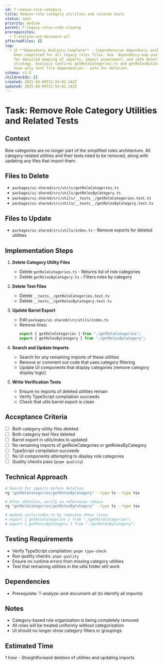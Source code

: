 ```yaml
---
id: T-remove-role-category
title: Remove role category utilities and related tests
status: open
priority: medium
parent: F-legacy-roles-code-cleanup
prerequisites:
  - T-analyze-and-document-all
affectedFiles: {}
log:
  - 📋 **Dependency Analysis Complete** - Comprehensive dependency analysis has
    been completed for all legacy roles files. See `dependency-map-analysis.md`
    for detailed mapping of imports, impact assessment, and safe deletion
    strategy. Analysis confirms getRoleCategories.ts and getRolesByCategory.ts
    have only test file dependencies - safe for deletion.
schema: v1.0
childrenIds: []
created: 2025-08-09T21:54:02.242Z
updated: 2025-08-09T21:54:02.242Z
---
```


# Task: Remove Role Category Utilities and Related Tests

## Context

Role categories are no longer part of the simplified roles architecture. All category-related utilities and their tests need to be removed, along with updating any files that import them.

## Files to Delete

- `packages/ui-shared/src/utils/getRoleCategories.ts`
- `packages/ui-shared/src/utils/getRolesByCategory.ts`
- `packages/ui-shared/src/utils/__tests__/getRoleCategories.test.ts`
- `packages/ui-shared/src/utils/__tests__/getRolesByCategory.test.ts`

## Files to Update

- `packages/ui-shared/src/utils/index.ts` - Remove exports for deleted utilities

## Implementation Steps

1. **Delete Category Utility Files**
   - Delete `getRoleCategories.ts` - Returns list of role categories
   - Delete `getRolesByCategory.ts` - Filters roles by category

2. **Delete Test Files**
   - Delete `__tests__/getRoleCategories.test.ts`
   - Delete `__tests__/getRolesByCategory.test.ts`

3. **Update Barrel Export**
   - Edit `packages/ui-shared/src/utils/index.ts`
   - Remove lines:
     ```typescript
     export { getRoleCategories } from "./getRoleCategories";
     export { getRolesByCategory } from "./getRolesByCategory";
     ```

4. **Search and Update Imports**
   - Search for any remaining imports of these utilities
   - Remove or comment out code that uses category filtering
   - Update UI components that display categories (remove category display logic)

5. **Write Verification Tests**
   - Ensure no imports of deleted utilities remain
   - Verify TypeScript compilation succeeds
   - Check that utils barrel export is clean

## Acceptance Criteria

- [ ] Both category utility files deleted
- [ ] Both category test files deleted
- [ ] Barrel export in utils/index.ts updated
- [ ] No remaining imports of getRoleCategories or getRolesByCategory
- [ ] TypeScript compilation succeeds
- [ ] No UI components attempting to display role categories
- [ ] Quality checks pass (`pnpm quality`)

## Technical Approach

```bash
# Search for imports before deletion
rg "getRoleCategories|getRolesByCategory" --type ts --type tsx

# After deletion, verify no references remain
rg "getRoleCategories|getRolesByCategory" --type ts --type tsx

# Update utils/index.ts by removing these lines:
# export { getRoleCategories } from "./getRoleCategories";
# export { getRolesByCategory } from "./getRolesByCategory";
```

## Testing Requirements

- Verify TypeScript compilation: `pnpm type-check`
- Run quality checks: `pnpm quality`
- Ensure no runtime errors from missing category utilities
- Test that remaining utilities in the utils folder still work

## Dependencies

- Prerequisite: T-analyze-and-document-all (to identify all imports)

## Notes

- Category-based role organization is being completely removed
- All roles will be treated uniformly without categorization
- UI should no longer show category filters or groupings

## Estimated Time

1 hour - Straightforward deletion of utilities and updating imports
